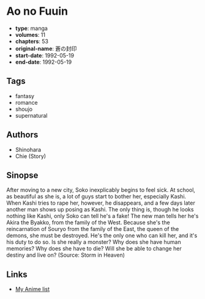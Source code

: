 # Ao no Fuuin

-   **type**: manga
-   **volumes**: 11
-   **chapters**: 53
-   **original-name**: 蒼の封印
-   **start-date**: 1992-05-19
-   **end-date**: 1992-05-19

## Tags

-   fantasy
-   romance
-   shoujo
-   supernatural

## Authors

-   Shinohara
-   Chie (Story)

## Sinopse

After moving to a new city, Soko inexplicably begins to feel sick. At school, as beautiful as she is, a lot of guys start to bother her, especially Kashi. When Kashi tries to rape her, however, he disappears, and a few days later another man shows up posing as Kashi. The only thing is, though he looks nothing like Kashi, only Soko can tell he's a fake! The new man tells her he's Akira the Byakko, from the family of the West. Because she's the reincarnation of Souryo from the family of the East, the queen of the demons, she must be destroyed. He's the only one who can kill her, and it's his duty to do so. Is she really a monster? Why does she have human memories? Why does she have to die? Will she be able to change her destiny and live on?
(Source: Storm in Heaven)

## Links

-   [My Anime list](https://myanimelist.net/manga/3563/Ao_no_Fuuin)

